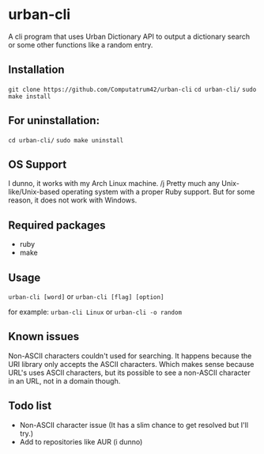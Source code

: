 # urban-cli
A cli program that uses Urban Dictionary API to output a dictionary search or some other functions like a random entry.

## Installation
``git clone https://github.com/Computatrum42/urban-cli``
``cd urban-cli/``
``sudo make install``

## For uninstallation:
``cd urban-cli/``
``sudo make uninstall``

## OS Support
I dunno, it works with my Arch Linux machine. /j
Pretty much any Unix-like/Unix-based operating system with a proper Ruby support. But for some reason, it does not work with Windows.
 
## Required packages
- ruby
- make

## Usage
```urban-cli [word]``` or ```urban-cli [flag] [option]```

for example:
```urban-cli Linux``` or ```urban-cli -o random```


## Known issues
Non-ASCII characters couldn't used for searching. It happens because the URI library only accepts the ASCII characters. Which makes sense because URL's uses ASCII characters, but its possible to see a non-ASCII character in an URL, not in a domain though.

## Todo list
- Non-ASCII character issue (It has a slim chance to get resolved but I'll try.)
- Add to repositories like AUR (i dunno)
